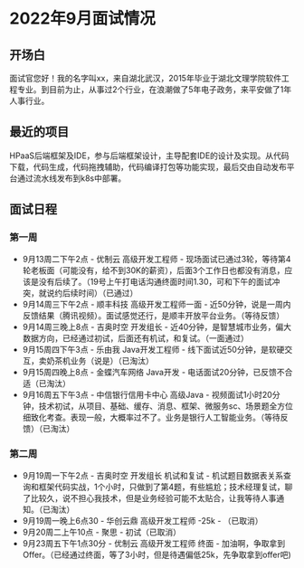 # 2022年9月面试情况
## 开场白
面试官您好！我的名字叫xx，来自湖北武汉，2015年毕业于湖北文理学院软件工程专业。到目前为止，从事过2个行业，在浪潮做了5年电子政务，来平安做了1年人事行业。

## 最近的项目
HPaaS后端框架及IDE，参与后端框架设计，主导配套IDE的设计及实现。从代码下载，代码生成，代码拖拽辅助，代码编译打包等功能实现，最后交由自动发布平台通过流水线发布到k8s中部署。


## 面试日程
### 第一周
* 9月13周二下午2点 - 优制云 高级开发工程师 - 现场面试已通过3轮，等待第4轮老板面（可能没有，给不到30K的薪资），后面3个工作日也都没有消息，应该是没有后续了。（19号上午打电话沟通终面时间1.30，可和下午的面试冲突，就说约后续时间）（已通过）
* 9月14周三下午2点 - 顺丰科技 高级开发工程师一面 - 近50分钟，说是一周内反馈结果（腾讯视频）。面试感觉还行，是顺丰开放平台业务。（等待反馈）
* 9月14周三晚上8点 - 吉奥时空 开发组长 - 近40分钟，是智慧城市业务，偏大数据方向，已经通过初试，后面还有机试，和复试。（一面通过）
* 9月15周四下午3点 - 乐由我 Java开发工程师 - 线下面试近50分钟，是软硬交互，卖奶茶机业务（说是）（已淘汰）
* 9月15周四晚上8点 - 金蝶汽车网络  Java开发 - 电话面试20分钟，已反馈不合适（已淘汰）
* 9月16周五下午3点 - 中信银行信用卡中心 高级Java - 视频面试1小时20分钟，技术初试，从项目、基础、缓存、消息、框架、微服务sc、场景题全方位细致化考查。表现一般，大概率过不了。业务是银行人工智能业务。（等待反馈）（已淘汰）

### 第二周
* 9月19周一下午2点 - 吉奥时空 开发组长 机试和复试 -  机试题目数据表关系查询和框架代码实战，1个小时，只做到了第4题，有些尴尬；技术经理复试，聊了比较久，说不担心我技术，但是业务经验可能不太贴合，让我等待人事通知。（已淘汰）
* 9月19周一晚上6点30 - 华创云鼎 高级开发工程师 -25k - （已取消）
* 9月20周二上午10点 - 聚思 - 初试（已取消）
* 9月23周五下午1点30分 - 优制云 高级开发工程师 终面 - 加油啊，争取拿到Offer。（已经通过终面，等了3小时，但是待遇偏低25k，先争取拿到offer吧)


